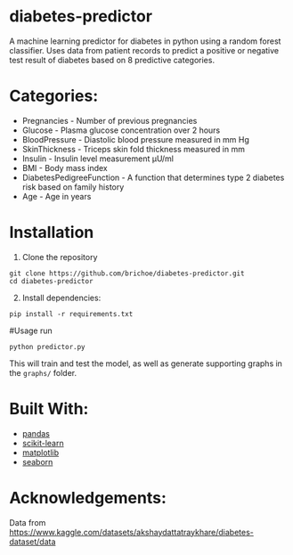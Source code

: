 # diabetes-predictor
A machine learning predictor for diabetes in python using a random forest classifier.
Uses data from patient records to predict a positive or negative test result of diabetes based on 8 predictive categories.

# Categories:
* Pregnancies - Number of previous pregnancies
* Glucose - Plasma glucose concentration over 2 hours
* BloodPressure - Diastolic blood pressure measured in mm Hg
* SkinThickness - Triceps skin fold thickness measured in mm
* Insulin - Insulin level measurement µU/ml
* BMI - Body mass index
* DiabetesPedigreeFunction - A function that determines type 2 diabetes risk based on family history
* Age - Age in years

# Installation
1. Clone the repository
```
git clone https://github.com/brichoe/diabetes-predictor.git
cd diabetes-predictor
```
2. Install dependencies:
```
pip install -r requirements.txt
```

#Usage
run
```
python predictor.py
```
This will train and test the model, as well as generate supporting graphs in the ```graphs/``` folder.

# Built With:
* [pandas](https://pandas.pydata.org/)
* [scikit-learn](https://scikit-learn.org/stable/)
* [matplotlib](https://matplotlib.org/stable/)
* [seaborn](https://seaborn.pydata.org/)

# Acknowledgements:
Data from https://www.kaggle.com/datasets/akshaydattatraykhare/diabetes-dataset/data
